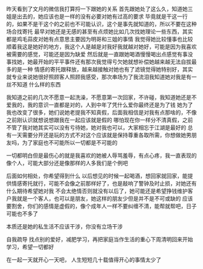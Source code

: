 昨天看到了文月的微信我打算捋一下跟她的关系
首先跟她处了这么久，知道她三姐是出去的，她应该也是一样的没有必要对她有过高的要求
毕竟就是干这一行的，如果不是干这个的之前也不可能认识，这个是事先就知道的，所以不要在这种场合找寄托
最早对她还是无感的甚至有点烦她比如几次找她理论一些东西，其实都是鸡毛蒜皮对她有点意思主要因为明哥和三姐的事情
我觉得她比较懂事也比较顺着我这是她好的地方，我这个人是越是对我好我就越对她好，可能是因为我喜欢被需要的感觉，可能还是因为缺爱
然后就是一直跟她喝酒慢慢喝出点感觉有事没事找她，她最开始的平平事件还有那次我觉得亏欠她就想补偿她越来越无法自拔最多的是一种
情感的寄托跟释放，越来越接触对她也有了滤镜觉得她特别好，其实就专业来说她很好照顾客人照顾我感受，那次串场为了我流泪我知道她对我是有一丝不知道
什么样的东西

我知道之前的几次不愿意一起洗澡，不愿意第一次回家，不许碰，我知道她还是不爱我的，我的意识一直都是对的，人到中年了凭什么爱你最终还是为了钱
她为了我也改变了很多，她们说她老提我不知真假，后面我相信是对我有点那啥的，不像之前刚认识就想说想跟我在一起应该就是假的
哪怕现在你一样分不清真假，之前不管了我对她其实可以没有亏待她，她对我也可以，大家相忘于江湖是最好的
总有一天需要分开还是玩的方式不对这个应该就是保持尊重各取所需，你想做她男朋友吗，为了家庭也不可能所以一切都是不可能的

一切都明白但是最伤心的就是我喜欢的她被人辱骂羞辱，有点心疼，我一直表现的像个人，可能大部分还是像那样的人多我们是个例吧

后面如何相处，你希望得到什么
以后想见的时候一起喝酒，想回家就回家，能提供情感寄托就行，可能不会像之前那样好了，也是敲响了警钟及时止损，对她还有什么期待希望她对我
不会太绝情否则就没有以后了，她可能还是希望挣钱维护客户我就是一个客人，也可以是朋友，她这样的朋友少但是并不是不可或缺的
应该要割舍，你们的感情是虚假的，像个成年人一样不要纠缠不清，能帮就帮吧，日子可能也不多了

本质还是她的私生活不应该干涉，你没有立场干涉

自我疏导
找点别的爱好，减肥学习，再把家庭当作生活的重心下周清明回来开始学习，希望一切都好

在一起一天就开心一天吧， 人生短短几十载值得开心的事情太少了